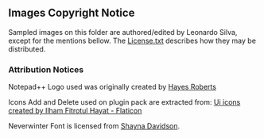 ## Images Copyright Notice

Sampled images on this folder are authored/edited by Leonardo Silva, except for the mentions bellow.
The [License.txt](../License.txt) describes how they may be distributed.

### Attribution Notices

Notepad++ Logo used was originally created by [Hayes Roberts](https://commons.wikimedia.org/wiki/File:Notepad%2B%2B_Logo.png)

Icons Add and Delete used on plugin pack are extracted from:
[Ui icons created by Ilham Fitrotul Hayat - Flaticon](https://www.flaticon.com/free-icons/ui)

Neverwinter Font is licensed from [Shayna Davidson](shayna@pixelsagas.com).
